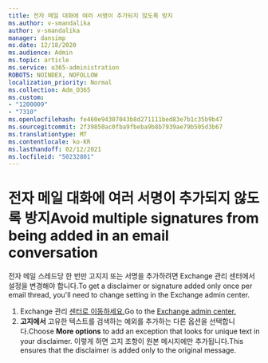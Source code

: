 ```yaml
---
title: 전자 메일 대화에 여러 서명이 추가되지 않도록 방지
ms.author: v-smandalika
author: v-smandalika
manager: dansimp
ms.date: 12/18/2020
ms.audience: Admin
ms.topic: article
ms.service: o365-administration
ROBOTS: NOINDEX, NOFOLLOW
localization_priority: Normal
ms.collection: Adm_O365
ms.custom:
- "1200009"
- "7310"
ms.openlocfilehash: fe460e94307043b8d271111bed83e7b1c35b9b47
ms.sourcegitcommit: 2f39850ac0fba9fbeba9b8b7939ae79b505d3b67
ms.translationtype: MT
ms.contentlocale: ko-KR
ms.lasthandoff: 02/12/2021
ms.locfileid: "50232801"
---
```

# <a name="avoid-multiple-signatures-from-being-added-in-an-email-conversation"></a><span data-ttu-id="00ff4-102">전자 메일 대화에 여러 서명이 추가되지 않도록 방지</span><span class="sxs-lookup"><span data-stu-id="00ff4-102">Avoid multiple signatures from being added in an email conversation</span></span>

<span data-ttu-id="00ff4-103">전자 메일 스레드당 한 번만 고지지 또는 서명을 추가하려면 Exchange 관리 센터에서 설정을 변경해야 합니다.</span><span class="sxs-lookup"><span data-stu-id="00ff4-103">To get a disclaimer or signature added only once per email thread, you'll need to change setting in the Exchange admin center.</span></span>

1. <span data-ttu-id="00ff4-104">Exchange 관리 [센터로 이동하세요.](https://go.microsoft.com/fwlink/p/?linkid=2059104)</span><span class="sxs-lookup"><span data-stu-id="00ff4-104">Go to the [Exchange admin center.](https://go.microsoft.com/fwlink/p/?linkid=2059104)</span></span>
2. <span data-ttu-id="00ff4-105">**고지에서** 고유한 텍스트를 검색하는 예외를 추가하는 다른 옵션을 선택합니다.</span><span class="sxs-lookup"><span data-stu-id="00ff4-105">Choose **More options** to add an exception that looks for unique text in your disclaimer.</span></span> <span data-ttu-id="00ff4-106">이렇게 하면 고지 조항이 원본 메시지에만 추가됩니다.</span><span class="sxs-lookup"><span data-stu-id="00ff4-106">This ensures that the disclaimer is added only to the original message.</span></span>

